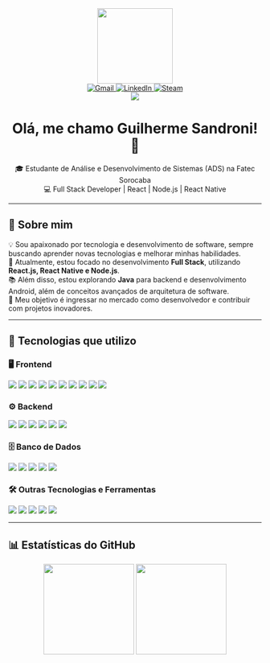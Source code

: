 
<div align="center">
  <img height="150" src="https://media.giphy.com/media/M9gbBd9nbDrOTu1Mqx/giphy.gif" />
</div>

<div align="center">
  <a href="mailto:gui.sandroni@gmail.com">
    <img src="https://img.shields.io/badge/Gmail-D14836?style=for-the-badge&logo=gmail&logoColor=white" alt="Gmail">
  </a>
  <a href="https://www.linkedin.com/in/guisandroni/">
    <img src="https://img.shields.io/badge/LinkedIn-0077B5?style=for-the-badge&logo=linkedin&logoColor=white" alt="LinkedIn">
  </a>
  <a href="https://steamcommunity.com/id/BugioPlayer/">
    <img src="https://img.shields.io/badge/Steam-000000?style=for-the-badge&logo=steam&logoColor=white" alt="Steam">
  </a>
</div>
<div align="center">
  <img src="https://visitor-badge.laobi.icu/badge?page_id=guisandroni" />
</div>
<h1 align="center"> Olá, me chamo Guilherme Sandroni! 👋</h1>

<p align="center">
  🎓 Estudante de Análise e Desenvolvimento de Sistemas (ADS) na Fatec Sorocaba <br>
  💻 Full Stack Developer | React | Node.js | React Native <br>
</p>

---

## 📝 Sobre mim  
💡 Sou apaixonado por tecnologia e desenvolvimento de software, sempre buscando aprender novas tecnologias e melhorar minhas habilidades.  
🚀 Atualmente, estou focado no desenvolvimento **Full Stack**, utilizando **React.js, React Native e Node.js**.  
📚 Além disso, estou explorando **Java** para backend e desenvolvimento Android, além de conceitos avançados de arquitetura de software.  
💼 Meu objetivo é ingressar no mercado como desenvolvedor e contribuir com projetos inovadores.  

---

## 🚀 Tecnologias que utilizo  

### 🖥️ Frontend  
<div>
  <img src="https://img.shields.io/badge/JavaScript-F7DF1E?style=for-the-badge&logo=javascript&logoColor=black">
  <img src="https://img.shields.io/badge/TypeScript-007ACC?style=for-the-badge&logo=typescript&logoColor=white">
  <img src="https://img.shields.io/badge/React-20232A?style=for-the-badge&logo=react&logoColor=61DAFB">
  <img src="https://img.shields.io/badge/React_Native-20232A?style=for-the-badge&logo=react&logoColor=61DAFB">
  <img src="https://img.shields.io/badge/Next.js-000000?style=for-the-badge&logo=nextdotjs&logoColor=white">
  <img src="https://img.shields.io/badge/Tailwind_CSS-38B2AC?style=for-the-badge&logo=tailwind-css&logoColor=white">
  <img src="https://img.shields.io/badge/Styled--Components-DB7093?style=for-the-badge&logo=styled-components&logoColor=white">
  <img src="https://img.shields.io/badge/HTML5-E34F26?style=for-the-badge&logo=html5&logoColor=white">
  <img src="https://img.shields.io/badge/CSS3-1572B6?style=for-the-badge&logo=css3&logoColor=white">
  <img src="https://img.shields.io/badge/Bootstrap-563D7C?style=for-the-badge&logo=bootstrap&logoColor=white">
</div>

### ⚙️ Backend  
<div>
  <img src="https://img.shields.io/badge/Node.js-43853D?style=for-the-badge&logo=node.js&logoColor=white">
  <img src="https://img.shields.io/badge/Express.js-000000?style=for-the-badge&logo=express&logoColor=white">
  <img src="https://img.shields.io/badge/Fastify-000000?style=for-the-badge&logo=fastify&logoColor=white">
  <img src="https://img.shields.io/badge/NestJS-E0234E?style=for-the-badge&logo=nestjs&logoColor=white">
  <img src="https://img.shields.io/badge/Java-ED8B00?style=for-the-badge&logo=openjdk&logoColor=white">
  <img src="https://img.shields.io/badge/C-00599C?style=for-the-badge&logo=c&logoColor=white">
</div>

### 🗄️ Banco de Dados  
<div>
  <img src="https://img.shields.io/badge/MySQL-005C84?style=for-the-badge&logo=mysql&logoColor=white">
  <img src="https://img.shields.io/badge/SQLite-07405E?style=for-the-badge&logo=sqlite&logoColor=white">
  <img src="https://img.shields.io/badge/PostgreSQL-336791?style=for-the-badge&logo=postgresql&logoColor=white">
  <img src="https://img.shields.io/badge/MongoDB-47A248?style=for-the-badge&logo=mongodb&logoColor=white">
  <img src="https://img.shields.io/badge/Oracle-F80000?style=for-the-badge&logo=Oracle&logoColor=white">
</div>

### 🛠️ Outras Tecnologias e Ferramentas  
<div>
  <img src="https://img.shields.io/badge/Docker-2496ED?style=for-the-badge&logo=docker&logoColor=white">
  <img src="https://img.shields.io/badge/Firebase-FFCA28?style=for-the-badge&logo=firebase&logoColor=black">
  <img src="https://img.shields.io/badge/Git-F05032?style=for-the-badge&logo=git&logoColor=white">
  <img src="https://img.shields.io/badge/Github-181717?style=for-the-badge&logo=github&logoColor=white">
  <img src="https://img.shields.io/badge/VS%20Code-007ACC?style=for-the-badge&logo=visual-studio-code&logoColor=white">
</div>

---

## 📊 Estatísticas do GitHub  
<div align="center">
  <img src="https://github-readme-stats.vercel.app/api?username=guisandroni&show_icons=true&theme=dark&hide_border=false&border_radius=5&order=3" height="180px">
  <img src="https://streak-stats.demolab.com?user=guisandroni&theme=dark&hide_border=false&border_radius=5&order=3" height="180px">
</div>




